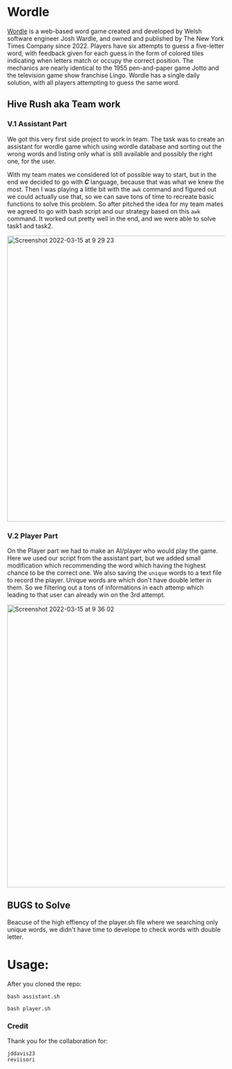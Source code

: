 # Wordle

[Wordle](https://www.nytimes.com/games/wordle/index.html) is a web-based word game created and developed by Welsh software engineer Josh Wardle,
and owned and published by The New York Times Company since 2022.
Players have six attempts to guess a five-letter word,
with feedback given for each guess in the form of colored tiles indicating when letters match
or occupy the correct position.
The mechanics are nearly identical to the 1955 pen-and-paper game Jotto and the television game show franchise Lingo.
Wordle has a single daily solution, with all players attempting to guess the same word.

## Hive Rush aka Team work

### V.1 Assistant Part 

We got this very first side project to work in team.
The task was to create an assistant for wordle game which using wordle database and sorting out the wrong words and listing only
what is still available and possibly the right one, for the user.

With my team mates we considered lot of possible way to start, but in the end we decided to go with ***C*** language, because that was what we knew the most.
Then I was playing a little bit with the ```awk``` command and figured out we could actually use that, so we can save tons of time to recreate basic functions
to solve this problem.
So after pitched the idea for my team mates we agreed to go with bash script and our strategy based on this ```awk``` command.
It worked out pretty well in the end, and we were able to solve task1 and task2.


<img width="662" alt="Screenshot 2022-03-15 at 9 29 23" src="https://user-images.githubusercontent.com/83179142/158327842-d9fd3a36-a414-41c7-9f77-d1f8ca913e8c.png">


### V.2 Player Part

On the Player part we had to make an AI/player who would play the game.
Here we used our script from the assistant part, but we added small modification which recommending the word which having the highest chance to be the correct one.
We also saving the ```unique``` words to a text file to record the player. Unique words are which don't have double letter in them.
So we filtering out a tons of informations in each attemp which leading to that user can already win on the 3rd attempt.


<img width="655" alt="Screenshot 2022-03-15 at 9 36 02" src="https://user-images.githubusercontent.com/83179142/158328788-5387d330-f77d-40da-96e7-c611a494380f.png">

## BUGS to Solve

Beacuse of the high effiency of the player.sh file where we searching only unique words, we didn't have time to develope to check words with double letter.

# Usage:

After you cloned the repo:

    bash assistant.sh
    
    bash player.sh
    
### Credit

Thank you for the collaboration for:

    jddavis23
    reviisori
